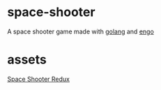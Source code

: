 # space-shooter

A space shooter game made with [golang](https://golang.org) and [engo](https://github.com/EngoEngine/engo)

# assets

[Space Shooter Redux](https://kenney.nl/assets/space-shooter-redux)